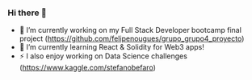 ### Hi there 👋

<!--
**SBefaro/SBefaro** is a ✨ _special_ ✨ repository because its `README.md` (this file) appears on your GitHub profile.

Here are some ideas to get you started:


- 🤔 I’m looking for help with ...
- 💬 Ask me about ...
- 📫 How to reach me: ...
- 😄 Pronouns: ...
- ⚡ Fun fact: ...
- 👯 I’m looking to collaborate on ...
-->

- 🔭 I’m currently working on my Full Stack Developer bootcamp final project (https://github.com/felipenougues/grupo_grupo4_proyecto)
- 🌱 I’m currently learning React & Solidity for Web3 apps!
- ⚡ I also enjoy working on Data Science challenges (https://www.kaggle.com/stefanobefaro)
